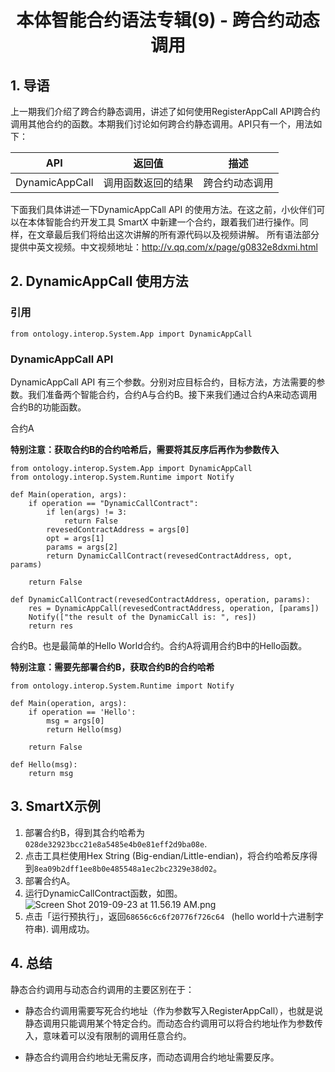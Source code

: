 <h1 align="center">本体智能合约语法专辑(9) - 跨合约动态调用</h1>

## 1. 导语

上一期我们介绍了跨合约静态调用，讲述了如何使用RegisterAppCall API跨合约调用其他合约的函数。本期我们讨论如何跨合约静态调用。API只有一个，用法如下：

| API                          |返回值  |描述                                       |
| ---------------------------- | ---- | ---------------------------------------- |
| DynamicAppCall | 调用函数返回的结果 |  跨合约动态调用|

下面我们具体讲述一下DynamicAppCall API 的使用方法。在这之前，小伙伴们可以在本体智能合约开发工具 SmartX 中新建一个合约，跟着我们进行操作。同样，在文章最后我们将给出这次讲解的所有源代码以及视频讲解。
所有语法部分提供中英文视频。中文视频地址：http://v.qq.com/x/page/g0832e8dxmi.html

## 2. DynamicAppCall 使用方法

### 引用

```
from ontology.interop.System.App import DynamicAppCall
```

### DynamicAppCall API

DynamicAppCall API 有三个参数。分别对应目标合约，目标方法，方法需要的参数。我们准备两个智能合约，合约A与合约B。接下来我们通过合约A来动态调用合约B的功能函数。

合约A

**特别注意：获取合约B的合约哈希后，需要将其反序后再作为参数传入**

```
from ontology.interop.System.App import DynamicAppCall
from ontology.interop.System.Runtime import Notify

def Main(operation, args):
    if operation == "DynamicCallContract":
        if len(args) != 3:
            return False
        revesedContractAddress = args[0]
        opt = args[1]
        params = args[2]
        return DynamicCallContract(revesedContractAddress, opt, params)

    return False

def DynamicCallContract(revesedContractAddress, operation, params):
    res = DynamicAppCall(revesedContractAddress, operation, [params])
    Notify(["the result of the DynamicCall is: ", res])
    return res
```

合约B。也是最简单的Hello World合约。合约A将调用合约B中的Hello函数。

**特别注意：需要先部署合约B，获取合约B的合约哈希**

```
from ontology.interop.System.Runtime import Notify

def Main(operation, args):
    if operation == 'Hello':
        msg = args[0]
        return Hello(msg)

    return False

def Hello(msg):
    return msg
```

## 3. SmartX示例

 1. 部署合约B，得到其合约哈希为`028de32923bcc21e8a5485e4b0e81eff2d9ba08e`.
2. 点击工具栏使用Hex String (Big-endian/Little-endian)，将合约哈希反序得到`8ea09b2dff1ee8b0e485548a1ec2bc2329e38d02`。
3. 部署合约A。
4. 运行DynamicCallContract函数，如图。
![Screen Shot 2019-09-23 at 11.56.19 AM.png](https://upload-images.jianshu.io/upload_images/150344-f52c7b4b07a2ca24.png?imageMogr2/auto-orient/strip%7CimageView2/2/w/1240)
5. 点击「运行预执行」，返回`68656c6c6f20776f726c64 ` (hello world十六进制字符串). 调用成功。

## 4. 总结

静态合约调用与动态合约调用的主要区别在于：
* 静态合约调用需要写死合约地址（作为参数写入RegisterAppCall），也就是说静态调用只能调用某个特定合约。而动态合约调用可以将合约地址作为参数传入，意味着可以没有限制的调用任意合约。

* 静态合约调用合约地址无需反序，而动态调用合约地址需要反序。
